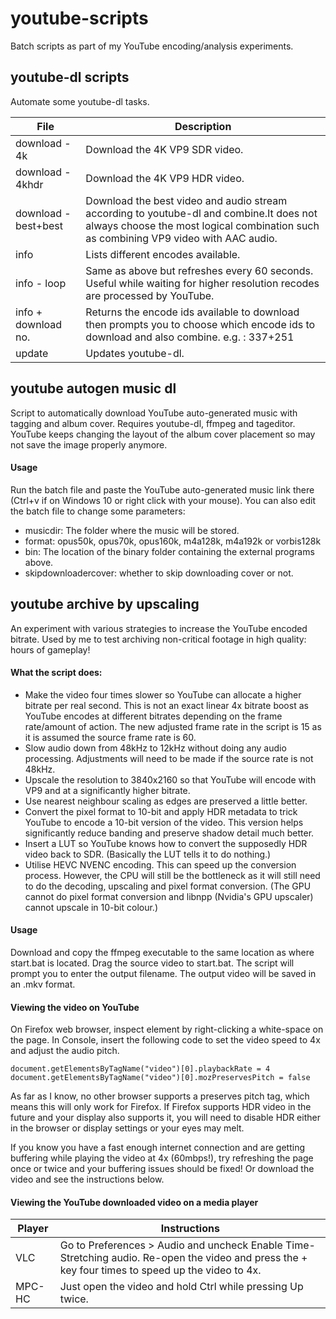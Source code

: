 # youtube-scripts
Batch scripts as part of my YouTube encoding/analysis experiments.

## youtube-dl scripts
Automate some youtube-dl tasks.

| File                  | Description                                                                                                                                                                      |
|-----------------------|----------------------------------------------------------------------------------------------------------------------------------------------------------------------------------|
| download - 4k         | Download the 4K VP9 SDR video.                                                                                                                                                   |
| download - 4khdr      | Download the 4K VP9 HDR video.                                                                                                                                                   |
| download - best+best  | Download the best video and audio stream according to youtube-dl and  combine.It does not always choose the most logical combination such as combining VP9 video with AAC audio. |
| info                  | Lists different encodes available.                                                                                                                                               |
| info - loop           | Same as above but refreshes every 60 seconds. Useful while waiting for higher resolution recodes are processed by YouTube.                                                       |
| info + download no.   | Returns the encode ids available to download then prompts you to choose which encode ids to download and also combine. e.g. : 337+251                                            |
| update                | Updates youtube-dl.                                                                                                                                                              |

## youtube autogen music dl
Script to automatically download YouTube auto-generated music with tagging and album cover.
Requires youtube-dl, ffmpeg and tageditor.
YouTube keeps changing the layout of the album cover placement so may not save the image properly anymore.

#### Usage
Run the batch file and paste the YouTube auto-generated music link there (Ctrl+v if on Windows 10 or right click with your mouse).
You can also edit the batch file to change some parameters:
* musicdir: The folder where the music will be stored.
* format: opus50k, opus70k, opus160k, m4a128k, m4a192k or vorbis128k
* bin: The location of the binary folder containing the external programs above.
* skipdownloadercover: whether to skip downloading cover or not.

## youtube archive by upscaling
An experiment with various strategies to increase the YouTube encoded bitrate. Used by me to test archiving non-critical footage in high quality: hours of gameplay!
#### What the script does:
* Make the video four times slower so YouTube can allocate a higher bitrate per real second. This is not an exact linear 4x bitrate boost as YouTube encodes at different bitrates depending on the frame rate/amount of action. The new adjusted frame rate in the script is 15 as it is assumed the source frame rate is 60.
* Slow audio down from 48kHz to 12kHz without doing any audio processing. Adjustments will need to be made if the source rate is not 48kHz.
* Upscale the resolution to 3840x2160 so that YouTube will encode with VP9 and at a significantly higher bitrate. 
* Use nearest neighbour scaling as edges are preserved a little better.
* Convert the pixel format to 10-bit and apply HDR metadata to trick YouTube to encode a 10-bit version of the video. This version helps significantly reduce banding and preserve shadow detail much better.
* Insert a LUT so YouTube knows how to convert the supposedly HDR video back to SDR. (Basically the LUT tells it to do nothing.)
* Utilise HEVC NVENC encoding. This can speed up the conversion process. However, the CPU will still be the bottleneck as it will still need to do the decoding, upscaling and pixel format conversion. (The GPU cannot do pixel format conversion and libnpp (Nvidia's GPU upscaler) cannot upscale in 10-bit colour.)

#### Usage
Download and copy the ffmpeg executable to the same location as where start.bat is located. Drag the source video to start.bat. The script will prompt you to enter the output filename. The output video will be saved in an .mkv format.

#### Viewing the video on YouTube
On Firefox web browser, inspect element by right-clicking a white-space on the page. In Console, insert the following code to set the video speed to 4x and adjust the audio pitch. 

	document.getElementsByTagName("video")[0].playbackRate = 4
	document.getElementsByTagName("video")[0].mozPreservesPitch = false

As far as I know, no other browser supports a preserves pitch tag, which means this will only work for Firefox. If Firefox supports HDR video in the future and your display also supports it, you will need to disable HDR either in the browser or display settings or your eyes may melt.

If you know you have a fast enough internet connection and are getting buffering while playing the video at 4x (60mbps!), try refreshing the page once or twice and your buffering issues should be fixed! Or download the video and see the instructions below. 

#### Viewing the YouTube downloaded video on a media player
| Player | Instructions                                                                                                                                      |
|--------|---------------------------------------------------------------------------------------------------------------------------------------------------|
| VLC    | Go to Preferences > Audio and uncheck Enable Time-Stretching audio. Re-open the video and press the + key four times to speed up the video to 4x. |
| MPC-HC | Just open the video and hold Ctrl while pressing Up twice.                                                                                        |
